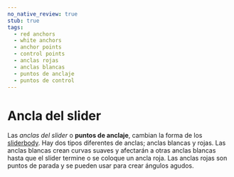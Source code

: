 ```yaml
---
no_native_review: true
stub: true
tags:
  - red anchors
  - white anchors
  - anchor points
  - control points
  - anclas rojas
  - anclas blancas
  - puntos de anclaje
  - puntos de control
---
```


# Ancla del slider

Las *anclas del slider* o **puntos de anclaje**, cambian la forma de los [sliderbody](/wiki/Hit_object/Sliderbody). Hay dos tipos diferentes de anclas; anclas blancas y rojas. Las anclas blancas crean curvas suaves y afectarán a otras anclas blancas hasta que el slider termine o se coloque un ancla roja. Las anclas rojas son puntos de parada y se pueden usar para crear ángulos agudos.
